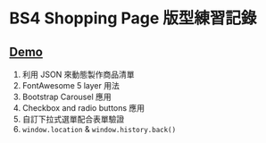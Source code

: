# BS4 Shopping Page 版型練習記錄

## [Demo](https://kayahino.github.io/hexschool-hw/BS4/shopping-page/shop.html)

1. 利用 JSON 來動態製作商品清單
2. FontAwesome 5 layer 用法
3. Bootstrap Carousel 應用
4. Checkbox and radio buttons 應用
5. 自訂下拉式選單配合表單驗證
6. `window.location` & `window.history.back()`
